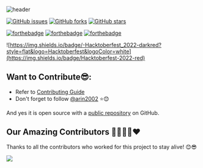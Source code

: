![header](https://capsule-render.vercel.app/api?type=rect&color=gradient&height=100&section=footer&text=Coding+Questions&fontSize=50)

[![GitHub issues](https://img.shields.io/github/issues/arin2002/Coding-questions?style=for-the-badge&logo=appveyor)](https://github.com/arin2002/Coding-questions/issues)
[![GitHub forks](https://img.shields.io/github/forks/arin2002/Coding-questions?style=for-the-badge&logo=appveyor)](https://github.com/arin2002/Coding-questions/network)
[![GitHub stars](https://img.shields.io/github/stars/arin2002/Coding-questions?style=for-the-badge&logo=appveyor)](https://github.com/arin2002/Coding-questions/stargazers)

[![forthebadge](https://forthebadge.com/images/badges/built-by-developers.svg)](https://forthebadge.com)
[![forthebadge](https://forthebadge.com/images/badges/built-with-love.svg)](https://forthebadge.com)
[![forthebadge](https://forthebadge.com/images/badges/for-you.svg)](https://forthebadge.com)

![https://img.shields.io/badge/-Hacktoberfest_2022-darkred?style=flat&logo=Hacktoberfest&logoColor=white](https://img.shields.io/badge/Hacktoberfest-2022-red)&nbsp;

## Want to Contribute😎:
- Refer to <a href="https://github.com/arin2002/Coding-questions/blob/main/Contributing.md">Contributing Guide</a><br>
- Don't forget to follow [@arin2002](https://github.com/arin2002) ⭐😊


And yes it is open source with a [public repository](https://github.com/arin2002/Coding-questions)
 on GitHub.


## Our Amazing Contributors 👨‍👨‍👦‍👦❤️
Thanks to all the contributors who worked for this project to stay alive! 😊😎

<a align="center" href="https://github.com/arin2002/Coding-questions/graphs/contributors">
  <img src="https://contrib.rocks/image?repo=arin2002/Coding-questions&&max=817" />
</a>
